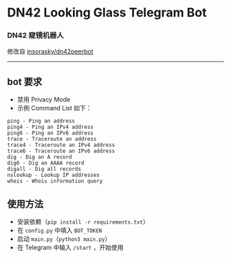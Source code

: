 # DN42 Looking Glass Telegram Bot
### DN42 窥镜机器人
修改自 [insorasky/dn42peerbot](https://github.com/insorasky/dn42peerbot)

----------

## bot 要求
- 禁用 Privacy Mode
- 示例 Command List 如下：
```
ping - Ping an address
ping4 - Ping an IPv4 address
ping6 - Ping an IPv6 address
trace - Traceroute an address
trace4 - Traceroute an IPv4 address
trace6 - Traceroute an IPv6 address
dig - Dig an A record
dig6 - Dig an AAAA record
digall - Dig all records
nslookup - Lookup IP addresses
whois - Whois information query
```

## 使用方法

- 安装依赖（`pip install -r requirements.txt`）
- 在 `config.py` 中填入 `BOT_TOKEN`
- 启动 `main.py`（`python3 main.py`）
- 在 Telegram 中输入 `/start` ，开始使用

